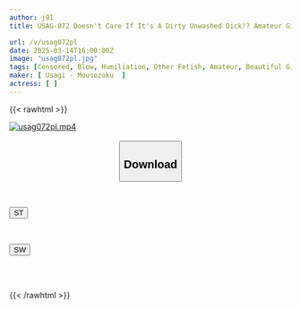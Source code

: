 ```yaml
---
author: j91
title: USAG-072 Doesn't Care If It's A Dirty Unwashed Dick!? Amateur Girl's Instant Blowjob, Cum In Mouth Edition

url: /v/usag072pl
date: 2025-03-14T16:00:00Z
image: "usag072pl.jpg"
tags: [Censored, Blow, Humiliation, Other Fetish, Amateur, Beautiful Girl	]
maker: [ Usagi - Mousozoku  ]
actress: [ ]
---
```



{{< rawhtml >}}

<div class="video" data-videoid="RwDjpOmkrdtjJr">
    <a href="javascript:;">
        <img src="/v/usag072pl/usag072pl.jpg" width="WIDTH" height="HEIGHT" alt="usag072pl.mp4" loading="lazy">
    </a>
</div>

<script type="text/javascript" src="https://j91.asia/asset/on-demand-st.js"></script>

<br>
  <link rel="stylesheet" href="https://j91.asia/asset/bs5.css">
  
  <center>
  <button class="btn btn-primary" type="button" data-bs-toggle="collapse" data-bs-target=".multi-collapse" aria-expanded="false" aria-controls="multiCollapseExample1 multiCollapseExample2"><h2>Download</h2></button></center>
</p>
<div class="row">
  <div class="col">
    <div class="collapse multi-collapse" id="multiCollapseExample1">
      <div class="card card-body">
	      	      <br>
<div class="buttons">  
<p><a href="/v/usag072pl/st.html" target="_blank"><button class="btn-hover color-3"><i class="fa fa-download"></i> ST</button></a></p></div>
    </div>
  </div>
</div>
  <div class="col">
    <div class="collapse multi-collapse" id="multiCollapseExample2">
      <div class="card card-body">
	      <br>
<div class="buttons">
<p><a href="/v/usag072pl/sw.html" target="_blank"><button class="btn-hover color-2"><i class="fa fa-download"></i> SW</button></a></p></div>
<br><br>
      </div>
    </div>
  </div>
</div>

{{< /rawhtml >}}